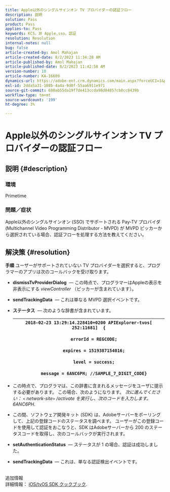 ```yaml
---
title: Apple以外のシングルサインオン TV プロバイダーの認証フロー
description: 説明
solution: Pass
product: Pass
applies-to: Pass
keywords: KCS，非 Apple,sso，認証
resolution: Resolution
internal-notes: null
bug: false
article-created-by: Amol Mahajan
article-created-date: 8/2/2023 11:34:28 AM
article-published-by: Amol Mahajan
article-published-date: 8/2/2023 11:42:58 AM
version-number: 10
article-number: KA-16609
dynamics-url: https://adobe-ent.crm.dynamics.com/main.aspx?forceUCI=1&pagetype=entityrecord&etn=knowledgearticle&id=3141f489-2831-ee11-bdf3-6045bd006b3d
exl-id: 2dda5a31-108b-4a4a-9d0f-55aa6911e971
source-git-commit: 680ab55da19f7de413ccda98d84857cb8cc8439b
workflow-type: tm+mt
source-wordcount: '199'
ht-degree: 3%

---
```


# Apple以外のシングルサインオン TV プロバイダーの認証フロー

## 説明 {#description}


### <b>環境</b>

Primetime



### <b>問題／症状</b>

Apple以外のシングルサインオン (SSO) でサポートされる Pay-TV プロバイダ (Multichannel Video Programming Distributor - MVPD) が MVPD ピッカーから選択されている場合、認証フローを処理する方法を教えてください。


## 解決策 {#resolution}

<b>手順</b>
ユーザーがサポートされていない TV プロバイダーを選択すると、プログラマーのアプリは次のコールバックを受け取ります。

- <b>dismissTvProviderDialog</b>  — この時点で、プログラマーはAppleの表示を非表示にする *viewController* （ピッカーが含まれています）。
- <b>sendTrackingData</b>  — これは単なる MVPD 選択イベントです。
- <b>ステータス</b>  — 次のような辞書が含まれています。

  | `2018-02-23 13:29:14.228410+0200 APIExplorer-tvos[ 252:11681]  {`<br><br>`    errorId = REGCODE;`<br><br>`    expires = 1519387154016;`<br><br>`    level = success;`<br><br>`    message = 6ANC6PH; //SAMPLE_7_DIGIT_CODE}` |
  | --- |


- この時点で、プログラマは、この辞書に含まれるメッセージをユーザに提示する必要があります。 この場合、次のようになります。 *次に進んでください： `<` network-site`>` /activate を実行し、次のコードを入力します。 6ANC6PH*.
- この間、ソフトウェア開発キット (SDK) は、Adobeサーバーをポーリングして、上記の登録コードのステータスを調べます。 ユーザーがこの登録コードを使用して認証をおこなうと、SDK はAdobeサーバーから 200 のステータスコードを取得し、次のコールバックが実行されます。


- <b>setAuthenticationStatus</b>  — ステータスが 1 の場合、認証は成功しました。


- <b>sendTrackingData </b> — これは、単なる認証検出イベントです。

<br>追加情報<br>
詳細情報： [iOS/tvOS SDK クックブック](https://experienceleague.adobe.com/docs/primetime/authentication/programmer-integration-guide/accessenabler-sdk/ios-sdk/iostvos-sdk-cookbook.html?lang=en#create_dev).
